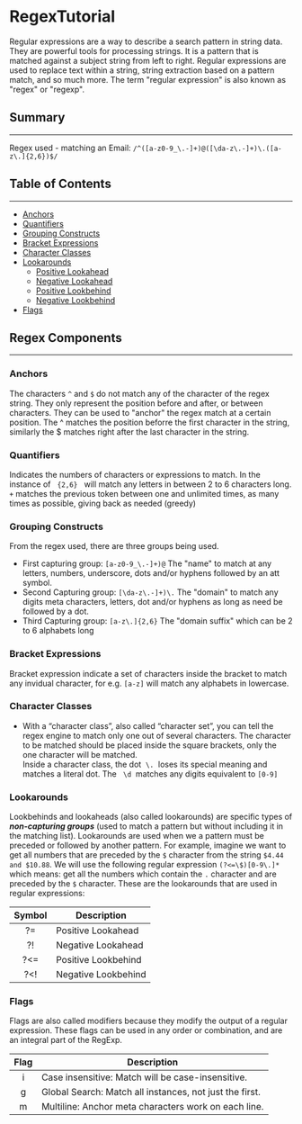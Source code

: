 # RegexTutorial


Regular expressions are a way to describe a search pattern in string data. They are powerful tools for processing strings. It is a pattern that is matched against a subject string from left to right. Regular expressions are used to replace text within a string, string extraction based on a pattern match, and so much more. The term "regular expression" is also known as "regex" or "regexp".

## Summary
___

Regex used - matching an Email: `/^([a-z0-9_\.-]+)@([\da-z\.-]+)\.([a-z\.]{2,6})$/`

## Table of Contents
___

- [Anchors](#anchors)
- [Quantifiers](#quantifiers)
- [Grouping Constructs](#grouping-constructs)
- [Bracket Expressions](#bracket-expressions)
- [Character Classes](#character-classes)
- [Lookarounds](#4-lookarounds)
  - [Positive Lookahead](#41-positive-lookahead)
  - [Negative Lookahead](#42-negative-lookahead)
  - [Positive Lookbehind](#43-positive-lookbehind)
  - [Negative Lookbehind](#44-negative-lookbehind)
- [Flags](#flags)


## Regex Components
___

### Anchors
The characters `^` and `$` do not match any of the character of the regex string. They only represent the position before and after, or between characters. They can be used to "anchor" the regex match at a certain position. The ^ matches the position beforre the first character in the string, similarly the $ matches right after the last character in the string. 
### Quantifiers
Indicates the numbers of characters or expressions to match. In the instance of &nbsp; `{2,6}` &nbsp; will match any letters in between 2 to 6 characters long.<br>
`+` matches the previous token between one and unlimited times, as many times as possible, giving back as needed (greedy)
 
### Grouping Constructs
From the regex used, there are three groups being used. 
- First capturing group: `[a-z0-9_\.-]+)@` The "name" to match at any letters, numbers, underscore, dots and/or hyphens followed by an att symbol.
- Second Capturing group: `[\da-z\.-]+)\.` The "domain" to match any digits meta characters, letters, dot and/or hyphens as long as need be followed by a dot.
- Third Capturing group: `[a-z\.]{2,6}` The "domain suffix" which can be 2 to 6 alphabets long
### Bracket Expressions
Bracket expression indicate a set of characters inside the bracket to match any invidual character, for e.g. `[a-z]` will match any alphabets in lowercase.

### Character Classes
- With a “character class”, also called “character set”, you can tell the regex engine to match only one out of several characters. The character to be matched should be placed inside the square brackets, only the one character will be matched. <br>
Inside a character class, the dot &nbsp;`\.`&nbsp; loses its special meaning and matches a literal dot. The &nbsp; `\d`&nbsp; matches any digits equivalent to `[0-9]`

### Lookarounds
Lookbehinds and lookaheads (also called lookarounds) are specific types of
***non-capturing groups*** (used to match a pattern but without including it in the matching
list). Lookarounds are used when we a pattern must be
preceded or followed by another pattern. For example, imagine we want to get all
numbers that are preceded by the `$` character from the string
`$4.44 and $10.88`. We will use the following regular expression `(?<=\$)[0-9\.]*`
which means: get all the numbers which contain the `.` character and are preceded
by the `$` character. These are the lookarounds that are used in regular
expressions:

|Symbol|Description|
|:----:|----|
|?=|Positive Lookahead|
|?!|Negative Lookahead|
|?<=|Positive Lookbehind|
|?<!|Negative Lookbehind|

### Flags

Flags are also called modifiers because they modify the output of a regular
expression. These flags can be used in any order or combination, and are an
integral part of the RegExp.

|Flag|Description|
|:----:|----|
|i|Case insensitive: Match will be case-insensitive.|
|g|Global Search: Match all instances, not just the first.|
|m|Multiline: Anchor meta characters work on each line.|

